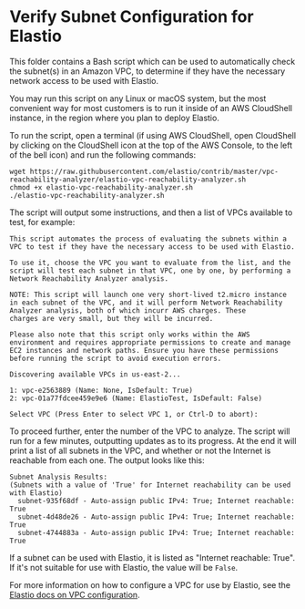# Verify Subnet Configuration for Elastio

This folder contains a Bash script which can be used to automatically check the subnet(s) in an Amazon VPC, to determine
if they have the necessary network access to be used with Elastio.

You may run this script on any Linux or macOS system, but the most convenient way for most customers is to run it inside
of an AWS CloudShell instance, in the region where you plan to deploy Elastio.

To run the script, open a terminal (if using AWS CloudShell, open CloudShell by clicking on the CloudShell icon at the
top of the AWS Console, to the left of the bell icon) and run the following commands:

```
wget https://raw.githubusercontent.com/elastio/contrib/master/vpc-reachability-analyzer/elastio-vpc-reachability-analyzer.sh
chmod +x elastio-vpc-reachability-analyzer.sh
./elastio-vpc-reachability-analyzer.sh

```

The script will output some instructions, and then a list of VPCs available to test, for example:

```
This script automates the process of evaluating the subnets within a VPC to test if they have the necessary access to be used with Elastio.

To use it, choose the VPC you want to evaluate from the list, and the script will test each subnet in that VPC, one by one, by performing a Network Reachability Analyzer analysis.

NOTE: This script will launch one very short-lived t2.micro instance in each subnet of the VPC, and it will perform Network Reachability Analyzer analysis, both of which incurr AWS charges. These
charges are very small, but they will be incurred.

Please also note that this script only works within the AWS environment and requires appropriate permissions to create and manage EC2 instances and network paths. Ensure you have these permissions
before running the script to avoid execution errors.

Discovering available VPCs in us-east-2...

1: vpc-e2563889 (Name: None, IsDefault: True)
2: vpc-01a77fdcee459e9e6 (Name: ElastioTest, IsDefault: False)

Select VPC (Press Enter to select VPC 1, or Ctrl-D to abort): 
```

To proceed further, enter the number of the VPC to analyze.  The script will run for a few minutes, outputting updates
as to its progress.  At the end it will print a list of all subnets in the VPC, and whether or not the Internet is
reachable from each one.  The output looks like this:


```
Subnet Analysis Results:
(Subnets with a value of 'True' for Internet reachability can be used with Elastio)
  subnet-935f68df - Auto-assign public IPv4: True; Internet reachable: True
  subnet-4d48de26 - Auto-assign public IPv4: True; Internet reachable: True
  subnet-4744883a - Auto-assign public IPv4: True; Internet reachable: True
```

If a subnet can be used with Elastio, it is listed as "Internet reachable: True".  If it's not suitable for use with
Elastio, the value will be `False`.

For more information on how to configure a VPC for use by Elastio, see the [Elastio docs on VPC
configuration](https://docs.elastio.com/docs/get-started/deployment-specifications/vpc-config).
